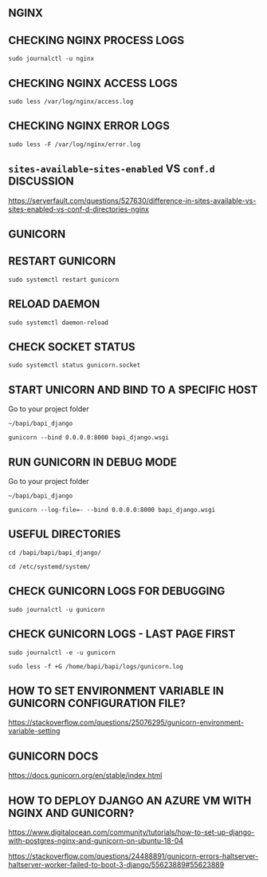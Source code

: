 ## NGINX

## CHECKING NGINX PROCESS LOGS

`sudo journalctl -u nginx`

## CHECKING NGINX ACCESS LOGS

`sudo less /var/log/nginx/access.log`

## CHECKING NGINX ERROR LOGS

`sudo less -F /var/log/nginx/error.log`

## `sites-available`-`sites-enabled` VS `conf.d` DISCUSSION

<https://serverfault.com/questions/527630/difference-in-sites-available-vs-sites-enabled-vs-conf-d-directories-nginx>

## GUNICORN

## RESTART GUNICORN

`sudo systemctl restart gunicorn`

## RELOAD DAEMON

`sudo systemctl daemon-reload`

## CHECK SOCKET STATUS

`sudo systemctl status gunicorn.socket`

## START UNICORN AND BIND TO A SPECIFIC HOST

Go to your project folder

`~/bapi/bapi_django`

`gunicorn --bind 0.0.0.0:8000 bapi_django.wsgi`

## RUN GUNICORN IN DEBUG MODE

Go to your project folder

`~/bapi/bapi_django`

`gunicorn --log-file=- --bind 0.0.0.0:8000 bapi_django.wsgi`

## USEFUL DIRECTORIES

`cd /bapi/bapi/bapi_django/`

`cd /etc/systemd/system/`

## CHECK GUNICORN LOGS FOR DEBUGGING

`sudo journalctl -u gunicorn`

## CHECK GUNICORN LOGS - LAST PAGE FIRST

`sudo journalctl -e -u gunicorn`

`sudo less -f +G /home/bapi/bapi/logs/gunicorn.log`

## HOW TO SET ENVIRONMENT VARIABLE IN GUNICORN CONFIGURATION FILE?

<https://stackoverflow.com/questions/25076295/gunicorn-environment-variable-setting>

## GUNICORN DOCS

<https://docs.gunicorn.org/en/stable/index.html>

## HOW TO DEPLOY DJANGO AN AZURE VM WITH NGINX AND GUNICORN?

<https://www.digitalocean.com/community/tutorials/how-to-set-up-django-with-postgres-nginx-and-gunicorn-on-ubuntu-18-04>

<https://stackoverflow.com/questions/24488891/gunicorn-errors-haltserver-haltserver-worker-failed-to-boot-3-django/55623889#55623889>